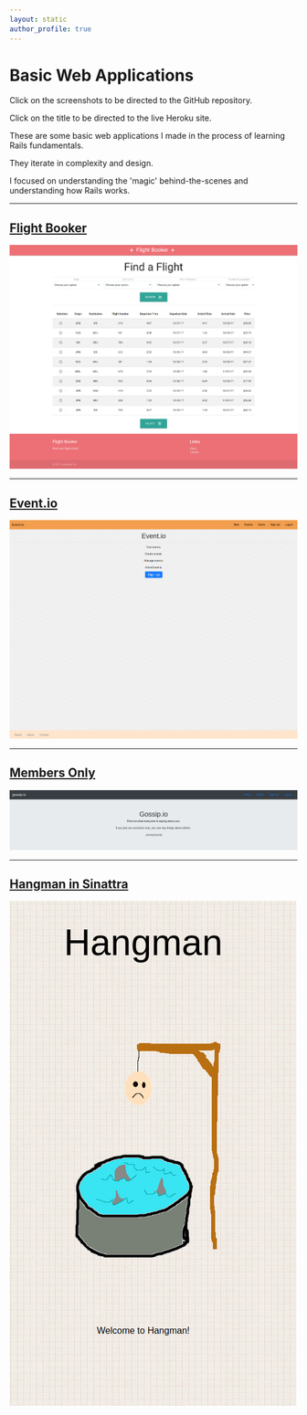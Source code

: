 ```yaml
---
layout: static
author_profile: true
---
```


# Basic Web Applications

Click on the screenshots to be directed to the GitHub repository.

Click on the title to be directed to the live Heroku site.

These are some basic web applications I made in the process of learning Rails fundamentals.

They iterate in complexity and design.

I focused on understanding the 'magic' behind-the-scenes and understanding how Rails works.

___

## [Flight Booker](https://fast-gorge-36383.herokuapp.com/)

[![Flight Booker](/assets/images/flight_booker.png)](https://github.com/JonathanYiv/flight-booker)

___

## [Event.io](https://shielded-waters-45439.herokuapp.com/)

[![Event.io](/assets/images/event.png)](https://github.com/JonathanYiv/private-events)

___

## [Members Only](https://hidden-bastion-41826.herokuapp.com/)

[![Members Only](/assets/images/gossip.png)](https://github.com/JonathanYiv/members-only)

___

## [Hangman in Sinattra](https://infinite-river-55923.herokuapp.com/)

[![Hangman in Sinatra](/assets/images/sinatra_hangman.png)](https://github.com/JonathanYiv/hangman)